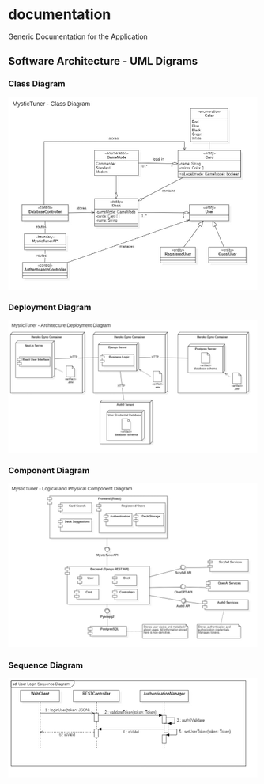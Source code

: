 # documentation
Generic Documentation for the Application
## Software Architecture - UML Digrams
### Class Diagram
![ClassDiagram](./UML_Diagrams/ClassDiagram.jpg)
### Deployment Diagram
![DeploymentDiagram](./UML_Diagrams/DeploymentDiagram.jpg)

### Component Diagram
![ComponentDiagram](./UML_Diagrams/LogicalandPhysicalComponentDiagram.jpg)

### Sequence Diagram
![SequenceDiagram](./UML_Diagrams/UserLoginSequenceDiagram.jpg)
